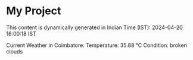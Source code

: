 # My Project

This content is dynamically generated in Indian Time (IST): 2024-04-20 16:00:18 IST


Current Weather in Coimbatore:
Temperature: 35.88 °C
Condition: broken clouds
